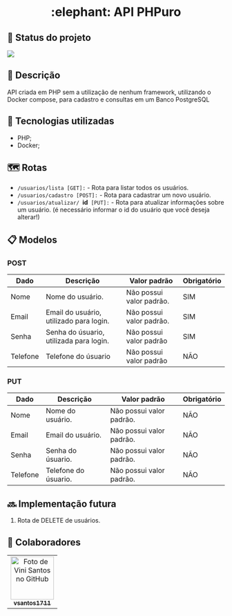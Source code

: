 <h1 align="center">:elephant: API PHPuro</h1>

## :dart: Status do projeto

<img src="http://img.shields.io/static/v1?label=STATUS&message=EM%20ANDAMENTO&color=GREEN&style=for-the-badge"/>

## :memo: Descrição

API criada em PHP sem a utilização de nenhum framework, utilizando o Docker compose, para cadastro e consultas em um Banco PostgreSQL

## :wrench: Tecnologias utilizadas

- PHP;
- Docker;

## :world_map: Rotas

- `/usuarios/lista [GET]:` - Rota para listar todos os usuários.
- `/usuarios/cadastro [POST]:` - Rota para cadastrar um novo usuário.
- `/usuarios/atualizar/ `**id**` [PUT]:` - Rota para atualizar informações sobre um usuário. (é necessário informar o id do usuário que você deseja alterar!)

## :clipboard: Modelos

<h3 dir="auto">POST</h3>
<table>
  <thead>
    <tr>
      <th>Dado</th>
      <th>Descrição</th>
      <th>Valor padrão</th>
      <th>Obrigatório</th>
    </tr>
  </thead>
  <tbody>
    <tr>
      <td>Nome</td>
      <td>Nome do usuário.</td>
      <td>Não possui valor padrão.</td>
      <td>SIM</td>
    </tr>
    <tr>
      <td>Email</td>
      <td>Email do usuário, utilizado para login.</td>
      <td>Não possui valor padrão.</td>
      <td>SIM</td>
    </tr>
    <tr>
      <td>Senha</td>
      <td>Senha do úsuario, utilizada para login.</td>
      <td>Não possui valor padrão</td>
      <td>SIM</td>
    </tr>
    <tr>
      <td>Telefone</td>
      <td>Telefone do úsuario</td>
      <td>Não possui valor padrão</td>
      <td>NÃO</td>
    </tr>
  </tbody>
</table>

<h3 dir="auto">PUT</h3>
<table>
  <thead>
    <tr>
      <th>Dado</th>
      <th>Descrição</th>
      <th>Valor padrão</th>
      <th>Obrigatório</th>
    </tr>
  </thead>
  <tbody>
    <tr>
      <td>Nome</td>
      <td>Nome do usuário.</td>
      <td>Não possui valor padrão.</td>
      <td>NÃO</td>
    </tr>
    <tr>
      <td>Email</td>
      <td>Email do usuário.</td>
      <td>Não possui valor padrão.</td>
      <td>NÃO</td>
    </tr>
    <tr>
      <td>Senha</td>
      <td>Senha do úsuario.</td>
      <td>Não possui valor padrão.</td>
      <td>NÃO</td>
    </tr>
    <tr>
      <td>Telefone</td>
      <td>Telefone do úsuario.</td>
      <td>Não possui valor padrão.</td>
      <td>NÃO</td>
    </tr>
  </tbody>
</table>

## :soon: Implementação futura

1. Rota de DELETE de usuários.

## :handshake: Colaboradores

<table>
  <tr>
    <td align="center">
      <a href="http://github.com/vsantos1711">
        <img src="https://avatars.githubusercontent.com/u/104466068?v=4" width="100px;" alt="Foto de Vini Santos no GitHub"/><br>
        <sub>
          <b>vsantos1711</b>
        </sub>
      </a>
    </td>
  </tr>
</table>
